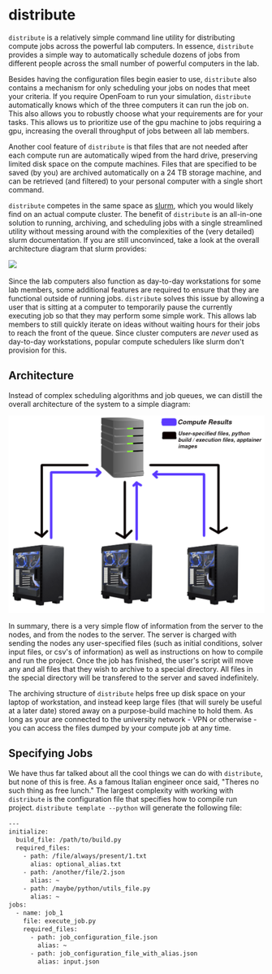 # distribute

`distribute` is a relatively simple command line utility for distributing compute jobs across the powerful
lab computers. In essence, `distribute` provides a simple way to automatically schedule dozens of jobs 
from different people across the small number of powerful computers in the lab. 

Besides having the configuration files begin easier to use, `distribute` also contains a mechanism for 
only scheduling your jobs on nodes that meet your criteria. If you require OpenFoam to run your simulation,
`distribute` automatically knows which of the three computers it can run the job on. This also allows you
to robustly choose what your requirements are for your tasks. This allows us to prioritize
use of the gpu machine to jobs requiring a gpu, increasing the overall throughput of jobs between all lab
members.

Another cool feature of `distribute` is that files that are not needed after each compute run are automatically
wiped from the hard drive, preserving limited disk space on the compute machines. Files that are specified to be 
saved (by you) are archived automatically on a 24 TB storage machine, and can be retrieved (and filtered) 
to your personal computer with a single short command.

`distribute` competes in the same space as [slurm](https://slurm.schedmd.com/overview.html), which you would
likely find on an actual compute cluster. The benefit of `distribute` is an all-in-one solution to running,
archiving, and scheduling jobs with a single streamlined utility without messing around with the complexities
of the (very detailed) slurm documentation. If you are still unconvinced, take a look at the overall architecture
diagram that slurm provides:

![](https://slurm.schedmd.com/arch.gif)

Since the lab computers also function as day-to-day workstations for some lab members, some additional
features are required to ensure that they are functional outside of running jobs. `distribute` solves this issue 
by allowing a user that is sitting at a computer to temporarily pause the currently executing job so that
they may perform some simple work. This allows lab members to still quickly iterate on ideas without waiting
hours for their jobs to reach the front of the queue. Since cluster computers are *never* used as 
day-to-day workstations, popular compute schedulers like slurm don't provision for this.

## Architecture

Instead of complex scheduling algorithms and job queues, we can distill the overall architecture of the 
system to a simple diagram:

![](../figs/architecture.png)

In summary, there is a very simple flow of information from the server to the nodes, and from the nodes to
the server. The server is charged with sending the nodes any user-specified files (such as initial conditions,
solver input files, or csv's of information) as well as instructions on how to compile and run the project.
Once the job has finished, the user's script will move any and all files that they wish to archive to 
a special directory. All files in the special directory will be transfered to the server and saved
indefinitely. 

The archiving structure of `distribute` helps free up disk space on your laptop of workstation, and instead 
keep large files (that will surely be useful at a later date) stored away on a purpose-build machine to 
hold them. As long as your are connected to the university network - VPN or otherwise - you can access the 
files dumped by your compute job at any time.

## Specifying Jobs

We have thus far talked about all the cool things we can do with `distribute`, but none of this is free. As
a famous Italian engineer once said, "Theres no such thing as free lunch." The largest complexity with working
with `distribute` is the configuration file that specifies how to compile run project. `distribute template --python` 
will generate the following file:

```
---
initialize:
  build_file: /path/to/build.py
  required_files:
    - path: /file/always/present/1.txt
      alias: optional_alias.txt
    - path: /another/file/2.json
      alias: ~
    - path: /maybe/python/utils_file.py
      alias: ~
jobs:
  - name: job_1
    file: execute_job.py
    required_files:
      - path: job_configuration_file.json
        alias: ~
      - path: job_configuration_file_with_alias.json
        alias: input.json
```
